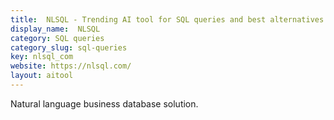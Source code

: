 ```yaml
---
title:  NLSQL - Trending AI tool for SQL queries and best alternatives
display_name:  NLSQL
category: SQL queries
category_slug: sql-queries
key: nlsql_com
website: https://nlsql.com/
layout: aitool
---
```


Natural language business database solution.
